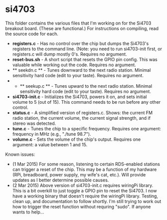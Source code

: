 # si4703
This folder contains the various files that I'm working on for the Si4703 breakout board. (These are functional.)  For instructions on compiling, read the source code for each.

- **registers.c** - Has no control over the chip but dumps the Si4703's registers to the command line.  (Note: you need to run si4703-init first, or registers.c will dump mostly 0's.  Requires no argument.
- **reset-bus.sh** - A short script that resets the GPIO pin config.  This was valuable while working out the code.  Requires no argument.
- ** seekdn.c ** - Tunes downward to the next radio station.  Minimal sensitivity hard code (edit to your taste).  Requires no argument.
- - ** seekup.c ** - Tunes upward to the next radio station.  Minimal sensitivity hard code (edit to your taste).  Requires no argument.
- **si4703-init.c** - Initializes the Si4703, powers it on, and sets initial volume to 5 (out of 15).  This command needs to be run before any other control.
- **status.c** - A simplified version of registers.c.  Shows: the current FM radio station, the current volume, the current signal strength, and if stereo was detected.
- **tune.c** - Tunes the chip to a specific frequency.  Requires one argument: frequency in MHz (e.g., "./tune 98.7").
- **volume.c** - Sets the volume of the chip's output.  Requires one argument: a value between 1 and 15.

Known issues:
- (1 Mar 2015) For some reason, listening to certain RDS-enabled stations can trigger a reset of the chip.  This may be a function of my hardware (RPi, breadboard, power supply, my wife's cat, etc.).  Will provide updates as I better determine possible causes.
- (2 Mar 2015) Above version of si4703-init.c requires wiringPi library.  This is a bit overkill to just toggle a GPIO pin to reset the Si4703.  I now have a working binary that doesn't require the wiringPi library.  Testing, clean up, and documentation to follow shortly.  I'm still trying to work out how to trigger the reset function without requring "sudo".  If anyone wants to help...
